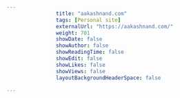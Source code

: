 ```yaml
---
                title: "aakashnand.com"
                tags: [Personal site]
                externalUrl: "https://aakashnand.com/"
                weight: 701
                showDate: false
                showAuthor: false
                showReadingTime: false
                showEdit: false
                showLikes: false
                showViews: false
                layoutBackgroundHeaderSpace: false
                
---
```

